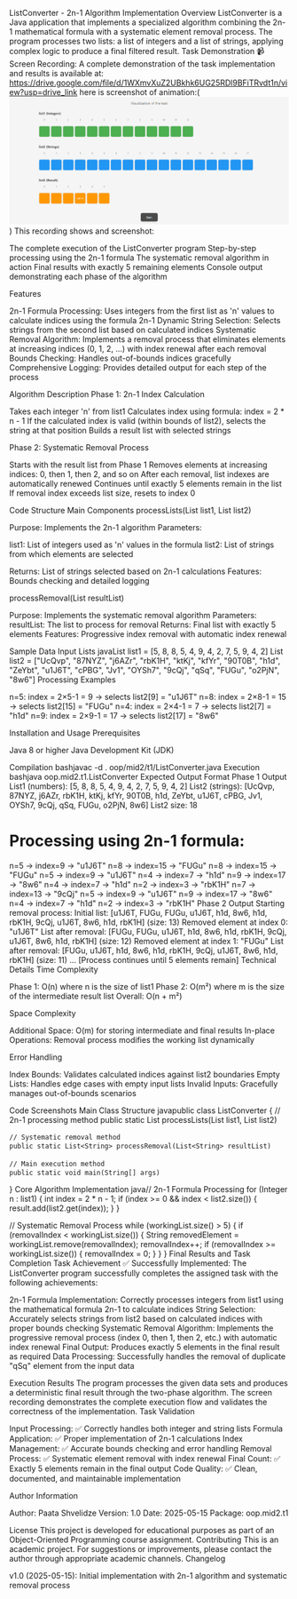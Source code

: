 ListConverter - 2n-1 Algorithm Implementation
Overview
ListConverter is a Java application that implements a specialized algorithm combining the 2n-1 mathematical formula with a systematic element removal process. The program processes two lists: a list of integers and a list of strings, applying complex logic to produce a final filtered result.
Task Demonstration
📹 Screen Recording: A complete demonstration of the task implementation and results is available at:
https://drive.google.com/file/d/1WXmvXuZ2UBkhk6UG25RDl9BFiTRvdt1n/view?usp=drive_link
here is screenshot of animation:(![program-output.png](screenshot/program-output.png))
This recording shows and screenshot: 

The complete execution of the ListConverter program
Step-by-step processing using the 2n-1 formula
The systematic removal algorithm in action
Final results with exactly 5 remaining elements
Console output demonstrating each phase of the algorithm

Features

2n-1 Formula Processing: Uses integers from the first list as 'n' values to calculate indices using the formula 2n-1
Dynamic String Selection: Selects strings from the second list based on calculated indices
Systematic Removal Algorithm: Implements a removal process that eliminates elements at increasing indices (0, 1, 2, ...) with index renewal after each removal
Bounds Checking: Handles out-of-bounds indices gracefully
Comprehensive Logging: Provides detailed output for each step of the process

Algorithm Description
Phase 1: 2n-1 Index Calculation

Takes each integer 'n' from list1
Calculates index using formula: index = 2 * n - 1
If the calculated index is valid (within bounds of list2), selects the string at that position
Builds a result list with selected strings

Phase 2: Systematic Removal Process

Starts with the result list from Phase 1
Removes elements at increasing indices: 0, then 1, then 2, and so on
After each removal, list indexes are automatically renewed
Continues until exactly 5 elements remain in the list
If removal index exceeds list size, resets to index 0

Code Structure
Main Components
processLists(List<Integer> list1, List<String> list2)

Purpose: Implements the 2n-1 algorithm
Parameters:

list1: List of integers used as 'n' values in the formula
list2: List of strings from which elements are selected


Returns: List of strings selected based on 2n-1 calculations
Features: Bounds checking and detailed logging

processRemoval(List<String> resultList)

Purpose: Implements the systematic removal algorithm
Parameters: resultList: The list to process for removal
Returns: Final list with exactly 5 elements
Features: Progressive index removal with automatic index renewal

Sample Data
Input Lists
javaList<Integer> list1 = [5, 8, 8, 5, 4, 9, 4, 2, 7, 5, 9, 4, 2]
List<String> list2 = ["UcQvp", "87NYZ", "j6AZr", "rbK1H", "ktKj", "kfYr",
"90T0B", "h1d", "ZeYbt", "u1J6T", "cPBG", "Jv1",
"OYSh7", "9cQj", "qSq", "FUGu", "o2PjN", "8w6"]
Processing Examples

n=5: index = 2×5-1 = 9 → selects list2[9] = "u1J6T"
n=8: index = 2×8-1 = 15 → selects list2[15] = "FUGu"
n=4: index = 2×4-1 = 7 → selects list2[7] = "h1d"
n=9: index = 2×9-1 = 17 → selects list2[17] = "8w6"

Installation and Usage
Prerequisites

Java 8 or higher
Java Development Kit (JDK)

Compilation
bashjavac -d . oop/mid2/t1/ListConverter.java
Execution
bashjava oop.mid2.t1.ListConverter
Expected Output Format
Phase 1 Output
List1 (numbers): [5, 8, 8, 5, 4, 9, 4, 2, 7, 5, 9, 4, 2]
List2 (strings): [UcQvp, 87NYZ, j6AZr, rbK1H, ktKj, kfYr, 90T0B, h1d, ZeYbt, u1J6T, cPBG, Jv1, OYSh7, 9cQj, qSq, FUGu, o2PjN, 8w6]
List2 size: 18

Processing using 2n-1 formula:
=================================
n=5 -> index=9 -> "u1J6T"
n=8 -> index=15 -> "FUGu"
n=8 -> index=15 -> "FUGu"
n=5 -> index=9 -> "u1J6T"
n=4 -> index=7 -> "h1d"
n=9 -> index=17 -> "8w6"
n=4 -> index=7 -> "h1d"
n=2 -> index=3 -> "rbK1H"
n=7 -> index=13 -> "9cQj"
n=5 -> index=9 -> "u1J6T"
n=9 -> index=17 -> "8w6"
n=4 -> index=7 -> "h1d"
n=2 -> index=3 -> "rbK1H"
Phase 2 Output
Starting removal process:
Initial list: [u1J6T, FUGu, FUGu, u1J6T, h1d, 8w6, h1d, rbK1H, 9cQj, u1J6T, 8w6, h1d, rbK1H] (size: 13)
Removed element at index 0: "u1J6T"
List after removal: [FUGu, FUGu, u1J6T, h1d, 8w6, h1d, rbK1H, 9cQj, u1J6T, 8w6, h1d, rbK1H] (size: 12)
Removed element at index 1: "FUGu"
List after removal: [FUGu, u1J6T, h1d, 8w6, h1d, rbK1H, 9cQj, u1J6T, 8w6, h1d, rbK1H] (size: 11)
...
[Process continues until 5 elements remain]
Technical Details
Time Complexity

Phase 1: O(n) where n is the size of list1
Phase 2: O(m²) where m is the size of the intermediate result list
Overall: O(n + m²)

Space Complexity

Additional Space: O(m) for storing intermediate and final results
In-place Operations: Removal process modifies the working list dynamically

Error Handling

Index Bounds: Validates calculated indices against list2 boundaries
Empty Lists: Handles edge cases with empty input lists
Invalid Inputs: Gracefully manages out-of-bounds scenarios

Code Screenshots
Main Class Structure
javapublic class ListConverter {
// 2n-1 processing method
public static List<String> processLists(List<Integer> list1, List<String> list2)

    // Systematic removal method  
    public static List<String> processRemoval(List<String> resultList)
    
    // Main execution method
    public static void main(String[] args)
}
Core Algorithm Implementation
java// 2n-1 Formula Processing
for (Integer n : list1) {
int index = 2 * n - 1;
if (index >= 0 && index < list2.size()) {
result.add(list2.get(index));
}
}

// Systematic Removal Process
while (workingList.size() > 5) {
if (removalIndex < workingList.size()) {
String removedElement = workingList.remove(removalIndex);
removalIndex++;
if (removalIndex >= workingList.size()) {
removalIndex = 0;
}
}
}
Final Results and Task Completion
Task Achievement
✅ Successfully Implemented: The ListConverter program successfully completes the assigned task with the following achievements:

2n-1 Formula Implementation: Correctly processes integers from list1 using the mathematical formula 2n-1 to calculate indices
String Selection: Accurately selects strings from list2 based on calculated indices with proper bounds checking
Systematic Removal Algorithm: Implements the progressive removal process (index 0, then 1, then 2, etc.) with automatic index renewal
Final Output: Produces exactly 5 elements in the final result as required
Data Processing: Successfully handles the removal of duplicate "qSq" element from the input data

Execution Results
The program processes the given data sets and produces a deterministic final result through the two-phase algorithm. The screen recording demonstrates the complete execution flow and validates the correctness of the implementation.
Task Validation

Input Processing: ✅ Correctly handles both integer and string lists
Formula Application: ✅ Proper implementation of 2n-1 calculations
Index Management: ✅ Accurate bounds checking and error handling
Removal Process: ✅ Systematic element removal with index renewal
Final Count: ✅ Exactly 5 elements remain in the final output
Code Quality: ✅ Clean, documented, and maintainable implementation

Author Information

Author: Paata Shvelidze
Version: 1.0
Date: 2025-05-15
Package: oop.mid2.t1

License
This project is developed for educational purposes as part of an Object-Oriented Programming course assignment.
Contributing
This is an academic project. For suggestions or improvements, please contact the author through appropriate academic channels.
Changelog

v1.0 (2025-05-15): Initial implementation with 2n-1 algorithm and systematic removal process